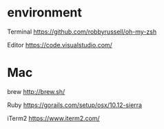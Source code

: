 # environment


Terminal
https://github.com/robbyrussell/oh-my-zsh

Editor
https://code.visualstudio.com/


# Mac
brew
http://brew.sh/

Ruby
https://gorails.com/setup/osx/10.12-sierra

iTerm2
https://www.iterm2.com/
